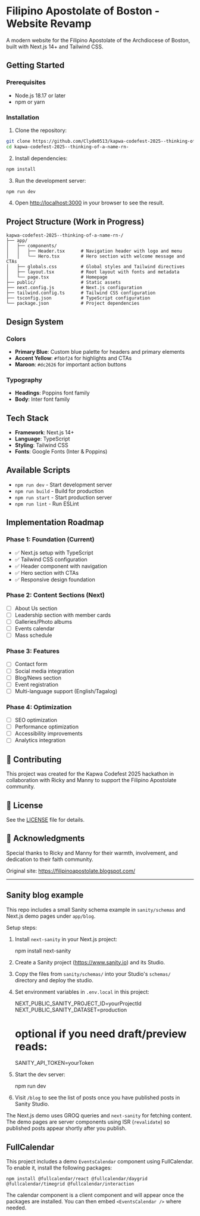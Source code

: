 # Filipino Apostolate of Boston - Website Revamp

A modern website for the Filipino Apostolate of the Archdiocese of Boston, built with Next.js 14+ and Tailwind CSS.

## Getting Started

### Prerequisites
- Node.js 18.17 or later
- npm or yarn

### Installation

1. Clone the repository:
```bash
git clone https://github.com/Clyde0513/kapwa-codefest-2025--thinking-of-a-name-rn-.git
cd kapwa-codefest-2025--thinking-of-a-name-rn-
```

2. Install dependencies:
```bash
npm install
```

3. Run the development server:
```bash
npm run dev
```

4. Open [http://localhost:3000](http://localhost:3000) in your browser to see the result.

## Project Structure (Work in Progress)

```
kapwa-codefest-2025--thinking-of-a-name-rn-/
├── app/
│   ├── components/
│   │   ├── Header.tsx      # Navigation header with logo and menu
│   │   └── Hero.tsx        # Hero section with welcome message and CTAs
│   ├── globals.css         # Global styles and Tailwind directives
│   ├── layout.tsx          # Root layout with fonts and metadata
│   └── page.tsx            # Homepage
├── public/                 # Static assets
├── next.config.js          # Next.js configuration
├── tailwind.config.ts      # Tailwind CSS configuration
├── tsconfig.json           # TypeScript configuration
└── package.json            # Project dependencies
```

## Design System

### Colors
- **Primary Blue**: Custom blue palette for headers and primary elements
- **Accent Yellow**: `#fbbf24` for highlights and CTAs
- **Maroon**: `#dc2626` for important action buttons

### Typography
- **Headings**: Poppins font family
- **Body**: Inter font family

## Tech Stack

- **Framework**: Next.js 14+
- **Language**: TypeScript
- **Styling**: Tailwind CSS
- **Fonts**: Google Fonts (Inter & Poppins)

## Available Scripts

- `npm run dev` - Start development server
- `npm run build` - Build for production
- `npm run start` - Start production server
- `npm run lint` - Run ESLint

## Implementation Roadmap

### Phase 1: Foundation (Current)
- ✅ Next.js setup with TypeScript
- ✅ Tailwind CSS configuration
- ✅ Header component with navigation
- ✅ Hero section with CTAs
- ✅ Responsive design foundation

### Phase 2: Content Sections (Next)
- [ ] About Us section
- [ ] Leadership section with member cards
- [ ] Galleries/Photo albums
- [ ] Events calendar
- [ ] Mass schedule

### Phase 3: Features
- [ ] Contact form
- [ ] Social media integration
- [ ] Blog/News section
- [ ] Event registration
- [ ] Multi-language support (English/Tagalog)

### Phase 4: Optimization
- [ ] SEO optimization
- [ ] Performance optimization
- [ ] Accessibility improvements
- [ ] Analytics integration

## 🤝 Contributing

This project was created for the Kapwa Codefest 2025 hackathon in collaboration with Ricky and Manny to support the Filipino Apostolate community.

## 📄 License

See the [LICENSE](LICENSE) file for details.

## 🙏 Acknowledgments

Special thanks to Ricky and Manny for their warmth, involvement, and dedication to their faith community.

Original site: https://filipinoapostolate.blogspot.com/

---

## Sanity blog example

This repo includes a small Sanity schema example in `sanity/schemas` and Next.js demo pages under `app/blog`.

Setup steps:

1. Install `next-sanity` in your Next.js project:

	npm install next-sanity

2. Create a Sanity project (https://www.sanity.io) and its Studio.
3. Copy the files from `sanity/schemas/` into your Studio's `schemas/` directory and deploy the studio.
4. Set environment variables in `.env.local` in this project:

	NEXT_PUBLIC_SANITY_PROJECT_ID=yourProjectId
	NEXT_PUBLIC_SANITY_DATASET=production
	# optional if you need draft/preview reads:
	SANITY_API_TOKEN=yourToken

5. Start the dev server:

	npm run dev

6. Visit `/blog` to see the list of posts once you have published posts in Sanity Studio.

The Next.js demo uses GROQ queries and `next-sanity` for fetching content. The demo pages are server components using ISR (`revalidate`) so published posts appear shortly after you publish.

FullCalendar
------------

This project includes a demo `EventsCalendar` component using FullCalendar. To enable it, install the following packages:

```
npm install @fullcalendar/react @fullcalendar/daygrid @fullcalendar/timegrid @fullcalendar/interaction
```

The calendar component is a client component and will appear once the packages are installed. You can then embed `<EventsCalendar />` where needed.
